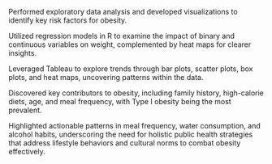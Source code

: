 Performed exploratory data analysis and developed visualizations to identify key risk factors for obesity.

Utilized regression models in R to examine the impact of binary and continuous variables on weight, complemented by heat maps for clearer insights.

Leveraged Tableau to explore trends through bar plots, scatter plots, box plots, and heat maps, uncovering patterns within the data.

Discovered key contributors to obesity, including family history, high-calorie diets, age, and meal frequency, with Type I obesity being the most prevalent.

Highlighted actionable patterns in meal frequency, water consumption, and alcohol habits, underscoring the need for holistic public health strategies that address lifestyle behaviors and cultural norms to combat obesity effectively.
